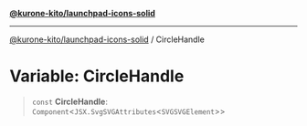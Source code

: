 [**@kurone-kito/launchpad-icons-solid**](../README.md)

***

[@kurone-kito/launchpad-icons-solid](../globals.md) / CircleHandle

# Variable: CircleHandle

> `const` **CircleHandle**: `Component`\<`JSX.SvgSVGAttributes`\<`SVGSVGElement`\>\>

